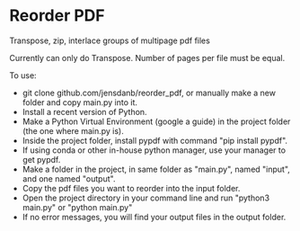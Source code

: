 # Reorder PDF
Transpose, zip, interlace groups of multipage pdf files

Currently can only do Transpose. Number of pages per file must be equal. 

To use: 
- git clone github.com/jensdanb/reorder_pdf, or manually make a new folder and copy main.py into it.  
- Install a recent version of Python. 
- Make a Python Virtual Environment (google a guide) in the project folder (the one where main.py is). 
- Inside the project folder, install pypdf with command "pip install pypdf". 
- If using conda or other in-house python manager, use your manager to get pypdf. 
- Make a folder in the project, in same folder as "main.py", named "input", and one named "output". 
- Copy the pdf files you want to reorder into the input folder.
- Open the project directory in your command line and run "python3 main.py" or "python main.py"
- If no error messages, you will find your output files in the output folder. 
